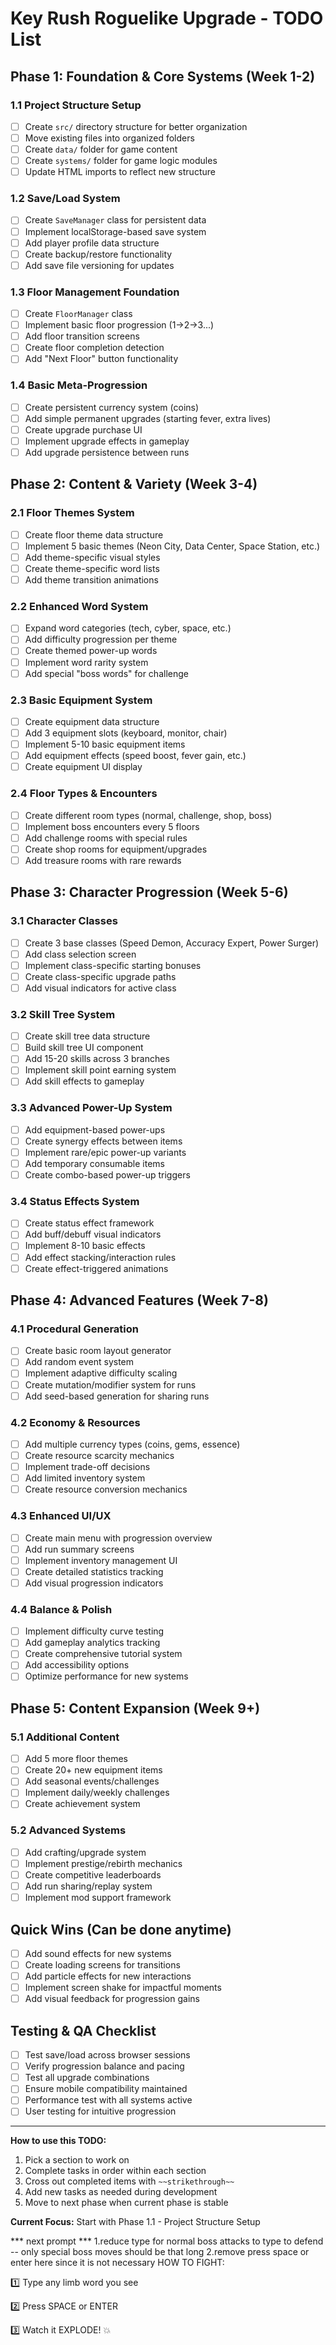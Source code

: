 # Key Rush Roguelike Upgrade - TODO List

## Phase 1: Foundation & Core Systems (Week 1-2)

### 1.1 Project Structure Setup
- [ ] Create `src/` directory structure for better organization
- [ ] Move existing files into organized folders
- [ ] Create `data/` folder for game content
- [ ] Create `systems/` folder for game logic modules
- [ ] Update HTML imports to reflect new structure

### 1.2 Save/Load System
- [ ] Create `SaveManager` class for persistent data
- [ ] Implement localStorage-based save system
- [ ] Add player profile data structure
- [ ] Create backup/restore functionality
- [ ] Add save file versioning for updates

### 1.3 Floor Management Foundation
- [ ] Create `FloorManager` class
- [ ] Implement basic floor progression (1→2→3...)
- [ ] Add floor transition screens
- [ ] Create floor completion detection
- [ ] Add "Next Floor" button functionality

### 1.4 Basic Meta-Progression
- [ ] Create persistent currency system (coins)
- [ ] Add simple permanent upgrades (starting fever, extra lives)
- [ ] Create upgrade purchase UI
- [ ] Implement upgrade effects in gameplay
- [ ] Add upgrade persistence between runs

## Phase 2: Content & Variety (Week 3-4)

### 2.1 Floor Themes System
- [ ] Create floor theme data structure
- [ ] Implement 5 basic themes (Neon City, Data Center, Space Station, etc.)
- [ ] Add theme-specific visual styles
- [ ] Create theme-specific word lists
- [ ] Add theme transition animations

### 2.2 Enhanced Word System
- [ ] Expand word categories (tech, cyber, space, etc.)
- [ ] Add difficulty progression per theme
- [ ] Create themed power-up words
- [ ] Implement word rarity system
- [ ] Add special "boss words" for challenge

### 2.3 Basic Equipment System
- [ ] Create equipment data structure
- [ ] Add 3 equipment slots (keyboard, monitor, chair)
- [ ] Implement 5-10 basic equipment items
- [ ] Add equipment effects (speed boost, fever gain, etc.)
- [ ] Create equipment UI display

### 2.4 Floor Types & Encounters
- [ ] Create different room types (normal, challenge, shop, boss)
- [ ] Implement boss encounters every 5 floors
- [ ] Add challenge rooms with special rules
- [ ] Create shop rooms for equipment/upgrades
- [ ] Add treasure rooms with rare rewards

## Phase 3: Character Progression (Week 5-6)

### 3.1 Character Classes
- [ ] Create 3 base classes (Speed Demon, Accuracy Expert, Power Surger)
- [ ] Add class selection screen
- [ ] Implement class-specific starting bonuses
- [ ] Create class-specific upgrade paths
- [ ] Add visual indicators for active class

### 3.2 Skill Tree System
- [ ] Create skill tree data structure
- [ ] Build skill tree UI component
- [ ] Add 15-20 skills across 3 branches
- [ ] Implement skill point earning system
- [ ] Add skill effects to gameplay

### 3.3 Advanced Power-Up System
- [ ] Add equipment-based power-ups
- [ ] Create synergy effects between items
- [ ] Implement rare/epic power-up variants
- [ ] Add temporary consumable items
- [ ] Create combo-based power-up triggers

### 3.4 Status Effects System
- [ ] Create status effect framework
- [ ] Add buff/debuff visual indicators
- [ ] Implement 8-10 basic effects
- [ ] Add effect stacking/interaction rules
- [ ] Create effect-triggered animations

## Phase 4: Advanced Features (Week 7-8)

### 4.1 Procedural Generation
- [ ] Create basic room layout generator
- [ ] Add random event system
- [ ] Implement adaptive difficulty scaling
- [ ] Create mutation/modifier system for runs
- [ ] Add seed-based generation for sharing runs

### 4.2 Economy & Resources
- [ ] Add multiple currency types (coins, gems, essence)
- [ ] Create resource scarcity mechanics
- [ ] Implement trade-off decisions
- [ ] Add limited inventory system
- [ ] Create resource conversion mechanics

### 4.3 Enhanced UI/UX
- [ ] Create main menu with progression overview
- [ ] Add run summary screens
- [ ] Implement inventory management UI
- [ ] Create detailed statistics tracking
- [ ] Add visual progression indicators

### 4.4 Balance & Polish
- [ ] Implement difficulty curve testing
- [ ] Add gameplay analytics tracking
- [ ] Create comprehensive tutorial system
- [ ] Add accessibility options
- [ ] Optimize performance for new systems

## Phase 5: Content Expansion (Week 9+)

### 5.1 Additional Content
- [ ] Add 5 more floor themes
- [ ] Create 20+ new equipment items
- [ ] Add seasonal events/challenges
- [ ] Implement daily/weekly challenges
- [ ] Create achievement system

### 5.2 Advanced Systems
- [ ] Add crafting/upgrade system
- [ ] Implement prestige/rebirth mechanics
- [ ] Create competitive leaderboards
- [ ] Add run sharing/replay system
- [ ] Implement mod support framework

## Quick Wins (Can be done anytime)
- [ ] Add sound effects for new systems
- [ ] Create loading screens for transitions
- [ ] Add particle effects for new interactions
- [ ] Implement screen shake for impactful moments
- [ ] Add visual feedback for progression gains

## Testing & QA Checklist
- [ ] Test save/load across browser sessions
- [ ] Verify progression balance and pacing
- [ ] Test all upgrade combinations
- [ ] Ensure mobile compatibility maintained
- [ ] Performance test with all systems active
- [ ] User testing for intuitive progression

---

**How to use this TODO:**
1. Pick a section to work on
2. Complete tasks in order within each section
3. Cross out completed items with `~~strikethrough~~`
4. Add new tasks as needed during development
5. Move to next phase when current phase is stable

**Current Focus:** Start with Phase 1.1 - Project Structure Setup

*** next prompt *** 
1.reduce type for normal boss attacks to type to defend -- only special boss moves should be that long 
2.remove press space or enter here since it is not necessary
HOW TO FIGHT:

1️⃣ Type any limb word you see

2️⃣ Press SPACE or ENTER

3️⃣ Watch it EXPLODE! 💥